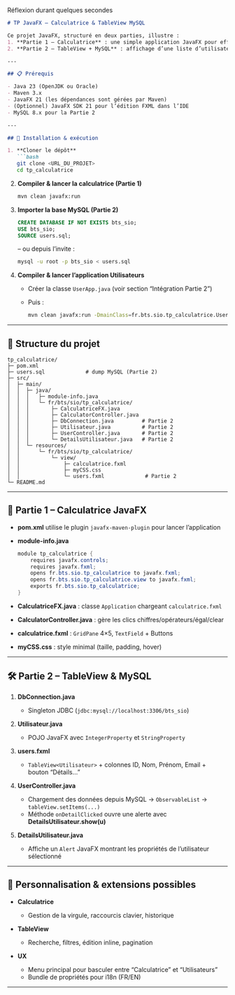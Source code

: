 Réflexion durant quelques secondes


````markdown
# TP JavaFX – Calculatrice & TableView MySQL

Ce projet JavaFX, structuré en deux parties, illustre :
1. **Partie 1 – Calculatrice** : une simple application JavaFX pour effectuer des opérations arithmétiques  
2. **Partie 2 – TableView + MySQL** : affichage d’une liste d’utilisateurs stockés dans une base MySQL

---

## 📋 Prérequis

- Java 23 (OpenJDK ou Oracle)  
- Maven 3.x  
- JavaFX 21 (les dépendances sont gérées par Maven)  
- (Optionnel) JavaFX SDK 21 pour l’édition FXML dans l’IDE  
- MySQL 8.x pour la Partie 2  

---

## 🚀 Installation & exécution

1. **Cloner le dépôt**  
   ```bash
   git clone <URL_DU_PROJET>
   cd tp_calculatrice
````

2. **Compiler & lancer la calculatrice (Partie 1)**

   ```bash
   mvn clean javafx:run
   ```

3. **Importer la base MySQL (Partie 2)**

   ```sql
   CREATE DATABASE IF NOT EXISTS bts_sio;
   USE bts_sio;
   SOURCE users.sql;
   ```

   – ou depuis l’invite :

   ```bash
   mysql -u root -p bts_sio < users.sql
   ```

4. **Compiler & lancer l’application Utilisateurs**

    * Créer la classe `UserApp.java` (voir section “Intégration Partie 2”)
    * Puis :

      ```bash
      mvn clean javafx:run -DmainClass=fr.bts.sio.tp_calculatrice.UserApp
      ```

---

## 📂 Structure du projet

```
tp_calculatrice/
├─ pom.xml
├─ users.sql             # dump MySQL (Partie 2)
├─ src/
│  ├─ main/
│  │  ├─ java/
│  │  │   ├─ module-info.java
│  │  │   └─ fr/bts/sio/tp_calculatrice/
│  │  │       ├─ CalculatriceFX.java
│  │  │       ├─ CalculatorController.java
│  │  │       ├─ DbConnection.java         # Partie 2
│  │  │       ├─ Utilisateur.java          # Partie 2
│  │  │       ├─ UserController.java       # Partie 2
│  │  │       └─ DetailsUtilisateur.java   # Partie 2
│  │  └─ resources/
│  │      └─ fr/bts/sio/tp_calculatrice/
│  │          └─ view/
│  │              ├─ calculatrice.fxml
│  │              ├─ myCSS.css
│  │              └─ users.fxml             # Partie 2
└─ README.md
```

---

## 📖 Partie 1 – Calculatrice JavaFX

* **pom.xml** utilise le plugin `javafx-maven-plugin` pour lancer l’application
* **module-info.java**

  ```java
  module tp_calculatrice {
      requires javafx.controls;
      requires javafx.fxml;
      opens fr.bts.sio.tp_calculatrice to javafx.fxml;
      opens fr.bts.sio.tp_calculatrice.view to javafx.fxml;
      exports fr.bts.sio.tp_calculatrice;
  }
  ```
* **CalculatriceFX.java** : classe `Application` chargeant `calculatrice.fxml`
* **CalculatorController.java** : gère les clics chiffres/opérateurs/égal/clear
* **calculatrice.fxml** : `GridPane` 4×5, `TextField` + Buttons
* **myCSS.css** : style minimal (taille, padding, hover)

---

## 🛠 Partie 2 – TableView & MySQL

1. **DbConnection.java**

    * Singleton JDBC (`jdbc:mysql://localhost:3306/bts_sio`)
2. **Utilisateur.java**

    * POJO JavaFX avec `IntegerProperty` et `StringProperty`
3. **users.fxml**

    * `TableView<Utilisateur>` + colonnes ID, Nom, Prénom, Email + bouton “Détails…”
4. **UserController.java**

    * Chargement des données depuis MySQL → `ObservableList` → `tableView.setItems(...)`
    * Méthode `onDetailClicked` ouvre une alerte avec **DetailsUtilisateur.show(u)**
5. **DetailsUtilisateur.java**

    * Affiche un `Alert` JavaFX montrant les propriétés de l’utilisateur sélectionné

---

## 🔧 Personnalisation & extensions possibles

* **Calculatrice**

    * Gestion de la virgule, raccourcis clavier, historique
* **TableView**

    * Recherche, filtres, édition inline, pagination
* **UX**

    * Menu principal pour basculer entre “Calculatrice” et “Utilisateurs”
    * Bundle de propriétés pour i18n (FR/EN)

---

